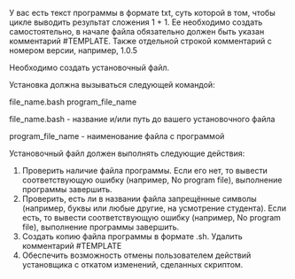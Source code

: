 У вас есть текст программы в формате txt, суть которой в том, чтобы цикле выводить результат сложения 1 + 1. Ее необходимо создать самостоятельно, в начале файла обязательно должен быть указан комментарий #TEMPLATE. Также отдельной строкой комментарий с номером версии, например, 1.0.5


Необходимо создать установочный файл.

Установка должна вызываться следующей командой:

file_name.bash program_file_name


file_name.bash - название и/или путь до вашего установочного файла

program_file_name - наименование файла с программой


Установочный файл должен выполнять следующие действия:

1) Проверить наличие файла программы. Если его нет, то вывести соответствующую ошибку (например, No program file), выполнение программы завершить.
2) Проверить, есть ли в названии файла запрещённые символы (например, буквы или любые другие, на усмотрение студента). Если есть, то вывести соответствующую ошибку (например, No program file), выполнение программы завершить.
3) Создать копию файла программы в формате .sh. Удалить комментарий #TEMPLATE
4) Обеспечить возможность отмены пользователем действий установщика с откатом изменений, сделанных скриптом.
